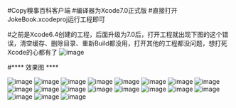 #Copy糗事百科客户端
#编译器为Xcode7.0正式版
#直接打开JokeBook.xcodeproj运行工程即可 

#之前是Xcode6.4创建的工程，后面升级为7.0后，打开工程就出现下图的这个错误，清空缓存、删除目录、重新Build都没用，打开其他的工程都没问题，想打死Xcode的心都有了
![image](https://raw.githubusercontent.com/chengzan/JokeBook/master/ScreenShots/Snip20151011_2.png)

#**** 效果图 ****

![image](https://raw.githubusercontent.com/chengzan/JokeBook/master/ScreenShots/Snip20151011_3.png)
![image](https://raw.githubusercontent.com/chengzan/JokeBook/master/ScreenShots/Snip20151011_4.png)
![image](https://raw.githubusercontent.com/chengzan/JokeBook/master/ScreenShots/Snip20151011_5.png)
![image](https://raw.githubusercontent.com/chengzan/JokeBook/master/ScreenShots/Snip20151011_6.png)
![image](https://raw.githubusercontent.com/chengzan/JokeBook/master/ScreenShots/Snip20151011_7.png)
![image](https://raw.githubusercontent.com/chengzan/JokeBook/master/ScreenShots/Snip20151011_8.png)
![image](https://raw.githubusercontent.com/chengzan/JokeBook/master/ScreenShots/Snip20151011_9.png)
![image](https://raw.githubusercontent.com/chengzan/JokeBook/master/ScreenShots/Snip20151011_10.png)
![image](https://raw.githubusercontent.com/chengzan/JokeBook/master/ScreenShots/Snip20151011_11.png)
![image](https://raw.githubusercontent.com/chengzan/JokeBook/master/ScreenShots/Snip20151011_12.png)
![image](https://raw.githubusercontent.com/chengzan/JokeBook/master/ScreenShots/Snip20151011_13.png)
![image](https://raw.githubusercontent.com/chengzan/JokeBook/master/ScreenShots/Snip20151011_14.png)
![image](https://raw.githubusercontent.com/chengzan/JokeBook/master/ScreenShots/Snip20151011_15.png)
![image](https://raw.githubusercontent.com/chengzan/JokeBook/master/ScreenShots/Snip20151011_16.png)
![image](https://raw.githubusercontent.com/chengzan/JokeBook/master/ScreenShots/Snip20151011_17.png)
![image](https://raw.githubusercontent.com/chengzan/JokeBook/master/ScreenShots/Snip20151011_18.png)
![image](https://raw.githubusercontent.com/chengzan/JokeBook/master/ScreenShots/Snip20151011_19.png)
![image](https://raw.githubusercontent.com/chengzan/JokeBook/master/ScreenShots/Snip20151011_20.png)
![image](https://raw.githubusercontent.com/chengzan/JokeBook/master/ScreenShots/Snip20151011_21.png)
